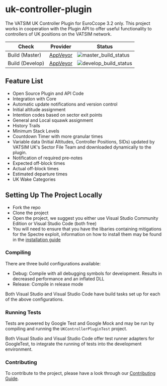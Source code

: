 [master_build_status]: https://ci.appveyor.com/api/projects/status/github/VATSIM-UK/uk-controller-plugin?svg=true&retina=true&branch=master
[develop_build_status]: https://ci.appveyor.com/api/projects/status/github/VATSIM-UK/uk-controller-plugin?svg=true&retina=true&branch=develop

# uk-controller-plugin

The VATSIM UK Controller Plugin for EuroCcope 3.2 only. This project works in cooperation with
the Plugin API to offer useful functionality to controllers of UK positions on the VATSIM network.

|      Check      |                            Provider                           |              Status             |
|-----------------|---------------------------------------------------------------|---------------------------------|
| Build (Master)  | [AppVeyor](https://ci.appveyor.com)                           | ![master_build_status]          |
| Build (Develop) | [AppVeyor](https://ci.appveyor.com)                           | ![develop_build_status]       |

## Feature List

- Open Source Plugin and API Code
- Integration with Core
- Automatic update notifications and version control
- Initial altitude assignment
- Intention codes based on sector exit points
- General and Local squawk assignment
- History Trails
- Minimum Stack Levels
- Countdown Timer with more granular times
- Variable data (Initial Altitudes, Controller Positions, SIDs) updated by VATSIM UK's Sector File Team and downloaded
dynamically to the plugin.
- Notification of required pre-notes
- Expected off-block times
- Actual off-block times
- Estimated departure times
- UK Wake Categories

## Setting Up The Project Locally

- Fork the repo
- Clone the project
- Open the project, we suggest you either use Visual Studio Community Edition or Visual Studio Code (both free)
- You will need to ensure that you have the libaries containing mitigations for the Spectre exploit, information on how to install them may be found in the [installation guide](https://docs.microsoft.com/en-us/cpp/build/reference/qspectre?view=vs-2017)

### Compiling

There are three build configurations available:

- Debug: Compile with all debugging symbols for development. Results in decreased performance and an inflated DLL
- Release: Compile in release mode

Both Visual Studio and Visual Studio Code have build tasks set up for each of the above configurations.

### Running Tests

Tests are powered by Google Test and Google Mock and may be run by compiling and running the `UKControllerPluginTest` project.

Both Visual Studio and Visual Studio Code offer test runner adapters for GoogleTest, to integrate the running of tests
into the development environment.

### Contributing

To contribute to the project, please have a look through our [Contributing Guide](CONTRIBUTING.md).
